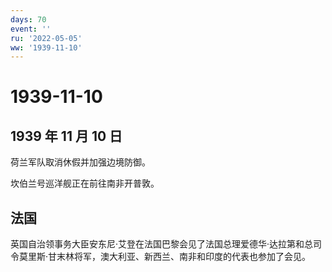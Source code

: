```yaml
---
days: 70
event: ''
ru: '2022-05-05'
ww: '1939-11-10'
---
```


# 1939-11-10

## 1939 年 11 月 10 日

荷兰军队取消休假并加强边境防御。

坎伯兰号巡洋舰正在前往南非开普敦。

## 法国

英国自治领事务大臣安东尼·艾登在法国巴黎会见了法国总理爱德华·达拉第和总司令莫里斯·甘末林将军，澳大利亚、新西兰、南非和印度的代表也参加了会见。